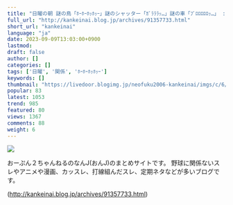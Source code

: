 ```yaml
---
title: "日曜の朝 謎の鳥「ﾎｰﾎｰﾎｯﾎｯｰ」謎のシャッター「ｶﾞﾗﾗﾗｯ…」謎の車「ﾌﾞﾛﾛﾛﾛﾛｯ…」 : なんJやきう関係ない部@おんJ"
full_url: "http://kankeinai.blog.jp/archives/91357733.html"
short_url: "kankeinai"
language: "ja"
date: 2023-09-09T13:03:00+0900
lastmod: 
draft: false
author: []
categories: []
tags: ['日曜', '関係', 'ﾎｰﾎｰﾎｯﾎｯｰ']
keywords: []
thumbnail: "https://livedoor.blogimg.jp/neofuku2006-kankeinai/imgs/c/6/c6dd74a4.jpg"
popular: 83
latest: 1053
trend: 985
featured: 80
views: 1367
comments: 88
weight: 6
---
```


![](https://livedoor.blogimg.jp/neofuku2006-kankeinai/imgs/c/6/c6dd74a4.jpg)

<div> <p id='blog-description'>おーぷん２ちゃんねるのなんJ(おんJ)のまとめサイトです。 野球に関係ないスレやアニメや漫画、カッスレ、打線組んだスレ、定期ネタなどが多いブログです。</p> </div>

(http://kankeinai.blog.jp/archives/91357733.html)
